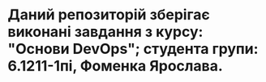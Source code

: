 # Даний репозиторій зберігає виконані завдання з курсу: "Основи DevOps"; студента групи: 6.1211-1пі, Фоменка Ярослава.
